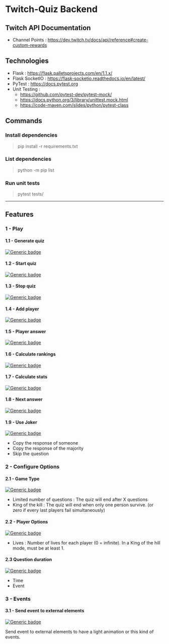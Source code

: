 # Twitch-Quiz Backend

## Twitch API Documentation
* Channel Points : https://dev.twitch.tv/docs/api/reference#create-custom-rewards

## Technologies
* Flask : https://flask.palletsprojects.com/en/1.1.x/
* Flask SocketIO : https://flask-socketio.readthedocs.io/en/latest/
* PyTest : https://docs.pytest.org
* Unit Testing : 
    - https://github.com/pytest-dev/pytest-mock/
    - https://docs.python.org/3/library/unittest.mock.html
    - https://code-maven.com/slides/python/pytest-class

## Commands
### Install dependencies
> pip install -r requirements.txt

### List dependencies
> python -m pip list

### Run unit tests
> pytest tests/

---

## Features
### 1 - Play
#### 1.1 - Generate quiz
[![Generic badge](https://img.shields.io/badge/Done-1b5e20.svg)](https://shields.io/)

#### 1.2 - Start quiz
[![Generic badge](https://img.shields.io/badge/Done-1b5e20.svg)](https://shields.io/)

#### 1.3 - Stop quiz
[![Generic badge](https://img.shields.io/badge/Done-1b5e20.svg)](https://shields.io/)

#### 1.4 - Add player
[![Generic badge](https://img.shields.io/badge/Done-1b5e20.svg)](https://shields.io/)

#### 1.5 - Player answer
[![Generic badge](https://img.shields.io/badge/Done-1b5e20.svg)](https://shields.io/)

#### 1.6 - Calculate rankings
[![Generic badge](https://img.shields.io/badge/TODO-b71c1c.svg)](https://shields.io/)

#### 1.7 - Calculate stats
[![Generic badge](https://img.shields.io/badge/TODO-b71c1c.svg)](https://shields.io/)

#### 1.8 - Next answer
[![Generic badge](https://img.shields.io/badge/Done-1b5e20.svg)](https://shields.io/)

#### 1.9 - Use Joker
[![Generic badge](https://img.shields.io/badge/TODO-b71c1c.svg)](https://shields.io/)

* Copy the response of someone
* Copy the response of the majority
* Skip the question

### 2 - Configure Options
#### 2.1 - Game Type
[![Generic badge](https://img.shields.io/badge/TODO-b71c1c.svg)](https://shields.io/)

* Limited number of questions : The quiz will end after X questions
* King of the kill : The quiz will end when only one person survive. (or zero if every last players fail simultaneously)

#### 2.2 - Player Options
[![Generic badge](https://img.shields.io/badge/TODO-b71c1c.svg)](https://shields.io/)

* Lives : Number of lives for each player (0 = infinite). In a King of the hill mode, must be at least 1.

#### 2.3 Question duration
[![Generic badge](https://img.shields.io/badge/TODO-b71c1c.svg)](https://shields.io/)

* Time 
* Event

### 3 - Events
#### 3.1 - Send event to external elements
[![Generic badge](https://img.shields.io/badge/TODO-b71c1c.svg)](https://shields.io/)

Send event to external elements to have a light animation or this kind of events.

